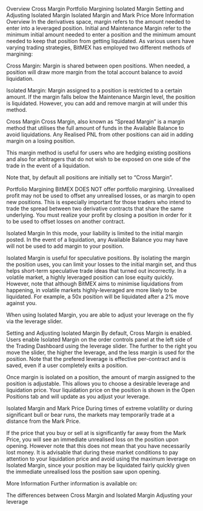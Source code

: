Overview
Cross Margin
Portfolio Margining
Isolated Margin
Setting and Adjusting Isolated Margin
Isolated Margin and Mark Price
More Information
Overview
In the derivatives space, margin refers to the amount needed to enter into a leveraged position. Initial and Maintenance Margin refer to the minimum initial 
amount needed to enter a position and the minimum amount needed to keep that position from getting liquidated. As various users have varying trading strategies,
 BitMEX has employed two different methods of margining:

Cross Margin: Margin is shared between open positions. When needed, a position will draw more margin from the total account balance to avoid liquidation.

Isolated Margin: Margin assigned to a position is restricted to a certain amount. If the margin falls below the Maintenance Margin level, the position is liquidated.
However, you can add and remove margin at will under this method.

Cross Margin
Cross Margin, also known as “Spread Margin” is a margin method that utilises the full amount of funds in the Available Balance to avoid liquidations. 
Any Realised PNL from other positions can aid in adding margin on a losing position.

This margin method is useful for users who are hedging existing positions and also for arbitragers that do not wish to be exposed on one side of the
trade in the event of a liquidation.

Note that, by default all positions are initially set to “Cross Margin”.

Portfolio Margining
BitMEX DOES NOT offer portfolio margining. Unrealised profit may not be used to offset any unrealised losses, or as margin to open new positions. This is especially
 important for those traders who intend to trade the spread between two derivative contracts that share the same underlying. You must realize your profit by closing 
 a position in order for it to be used to offset losses on another contract.

Isolated Margin
In this mode, your liability is limited to the initial margin posted. In the event of a liquidation, any Available Balance you may have will not be used to add margin 
to your position.

Isolated Margin is useful for speculative positions. By isolating the margin the position uses, you can limit your losses to the initial margin set, and thus helps 
short-term speculative trade ideas that turned out incorrectly. In a volatile market, a highly leveraged position can lose equity quickly. However, note that although 
BitMEX aims to minimise liquidations from happening, in volatile markets highly-leveraged are more likely to be liquidated. For example, a 50x position will be 
liquidated after a 2% move against you.

When using Isolated Margin, you are able to adjust your leverage on the fly via the leverage slider.

Setting and Adjusting Isolated Margin
By default, Cross Margin is enabled. Users enable Isolated Margin on the order controls panel at the left side of the Trading Dashboard using the leverage slider. 
The further to the right you move the slider, the higher the leverage, and the less margin is used for the position. Note that the prefered leverage is effective 
per-contract and is saved, even if a user completely exits a position.

Once margin is isolated on a position, the amount of margin assigned to the position is adjustable. This allows you to choose a desirable leverage and liquidation price. 
Your liquidation price on the position is shown in the Open Positions tab and will update as you adjust your leverage.

Isolated Margin and Mark Price
During times of extreme volatility or during significant bull or bear runs, the markets may temporarily trade at a distance from the Mark Price.

If the price that you buy or sell at is significantly far away from the Mark Price, you will see an immediate unrealised loss on the position upon opening. 
However note that this does not mean that you have necessarily lost money. It is advisable that during these market conditions to pay attention to your liquidation 
price and avoid using the maximum leverage on Isolated Margin, since your position may be liquidated fairly quickly given the immediate unrealised loss the position 
saw upon opening.

More Information
Further information is available on:

The differences between Cross Margin and Isolated Margin
Adjusting your leverage